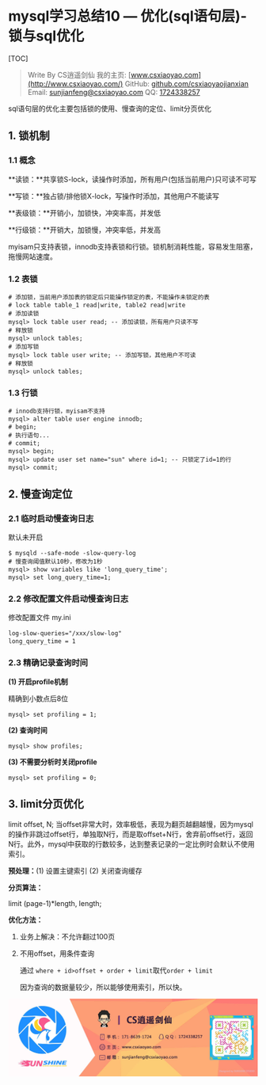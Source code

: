 # mysql学习总结10 — 优化(sql语句层)-锁与sql优化

[TOC]

> Write By CS逍遥剑仙
> 我的主页: [www.csxiaoyao.com](http://www.csxiaoyao.com/)
> GitHub: [github.com/csxiaoyaojianxian](https://github.com/csxiaoyaojianxian)
> Email: sunjianfeng@csxiaoyao.com
> QQ: [1724338257](https://www.csxiaoyao.cn/blog/index.php/2018/09/18/02-2/wpa.qq.com/msgrd?uin=1724338257&site=qq&menu=yes)

sql语句层的优化主要包括锁的使用、慢查询的定位、limit分页优化

## 1. 锁机制

### 1.1 概念

**读锁：**共享锁S-lock，读操作时添加，所有用户(包括当前用户)只可读不可写

**写锁：**独占锁/排他锁X-lock，写操作时添加，其他用户不能读写

**表级锁：**开销小，加锁快，冲突率高，并发低

**行级锁：**开销大，加锁慢，冲突率低，并发高

myisam只支持表锁，innodb支持表锁和行锁。锁机制消耗性能，容易发生阻塞，拖慢网站速度。

### 1.2 表锁

```
# 添加锁，当前用户添加表的锁定后只能操作锁定的表，不能操作未锁定的表
# lock table table_1 read|write, table2 read|write
# 添加读锁
mysql> lock table user read; -- 添加读锁，所有用户只读不写
# 释放锁
mysql> unlock tables;
# 添加写锁
mysql> lock table user write; -- 添加写锁，其他用户不可读
# 释放锁
mysql> unlock tables;
```

### 1.3 行锁

```
# innodb支持行锁，myisam不支持
mysql> alter table user engine innodb;
# begin;
# 执行语句...
# commit;
mysql> begin;
mysql> update user set name="sun" where id=1; -- 只锁定了id=1的行
mysql> commit;
```

## 2. 慢查询定位

### 2.1 临时启动慢查询日志

默认未开启

```
$ mysqld --safe-mode -slow-query-log
# 慢查询阈值默认10秒，修改为1秒
mysql> show variables like 'long_query_time';
mysql> set long_query_time=1;
```

### 2.2 修改配置文件启动慢查询日志

修改配置文件 my.ini 

```
log-slow-queries="/xxx/slow-log"
long_query_time = 1
```

### 2.3 精确记录查询时间

**(1) 开启profile机制**

精确到小数点后8位

```
mysql> set profiling = 1;
```

**(2) 查询时间**

```
mysql> show profiles;
```

**(3) 不需要分析时关闭profile**

```
mysql> set profiling = 0;
```

## 3. limit分页优化

limit offset, N; 当offset非常大时，效率极低，表现为翻页越翻越慢，因为mysql的操作非跳过offset行，单独取N行，而是取offset+N行，舍弃前offset行，返回N行。此外，mysql中获取的行数较多，达到整表记录的一定比例时会默认不使用索引。

**预处理：**(1) 设置主键索引  (2) 关闭查询缓存

**分页算法：**

limit (page-1)*length, length;

**优化方法：**

1. 业务上解决：不允许翻过100页

2. 不用offset，用条件查询

   通过 `where + id>offset + order + limit`取代`order + limit`

   因为查询的数据量较少，所以能够使用索引，所以快。

![](https://raw.githubusercontent.com/csxiaoyaojianxian/ImageHosting/master/img/sign.jpg)